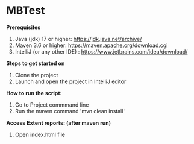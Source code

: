 # MBTest
**Prerequisites**

1. Java (jdk) 17 or higher: https://jdk.java.net/archive/
2. Maven 3.6 or higher: https://maven.apache.org/download.cgi
3. IntelliJ (or any other IDE) : https://www.jetbrains.com/idea/download/

**Steps to get started on**

1. Clone the project
2. Launch and open the project in IntelliJ editor

**How to run the script:**
1. Go to Project commmand line
2. Run the maven command 'mvn clean install'

**Access Extent reports: (after maven run)**

1. Open index.html file
